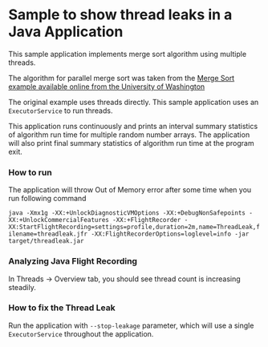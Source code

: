 Sample to show thread leaks in a Java Application
=================================================

This sample application implements merge sort algorithm using multiple threads.

The algorithm for parallel merge sort was taken from the [Merge Sort example available online from the University
of Washington](https://courses.cs.washington.edu/courses/cse373/13wi/lectures/03-13/MergeSort.java)

The original example uses threads directly. This sample application uses an `ExecutorService` to run threads.

This application runs continuously and prints an interval summary statistics of algorithm run time for multiple random
number arrays. The application will also print final summary statistics of algorithm run time at the program exit.

### How to run

The application will throw Out of Memory error after some time when you run following command

`java -Xmx1g -XX:+UnlockDiagnosticVMOptions -XX:+DebugNonSafepoints
 -XX:+UnlockCommercialFeatures -XX:+FlightRecorder
 -XX:StartFlightRecording=settings=profile,duration=2m,name=ThreadLeak,filename=threadleak.jfr
 -XX:FlightRecorderOptions=loglevel=info
 -jar target/threadleak.jar`

### Analyzing Java Flight Recording

In Threads -> Overview tab, you should see thread count is increasing steadily.

### How to fix the Thread Leak

Run the application with `--stop-leakage` parameter, which will use a single `ExecutorService` throughout the
application.
